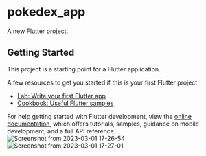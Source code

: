 # pokedex_app

A new Flutter project.

## Getting Started

This project is a starting point for a Flutter application.

A few resources to get you started if this is your first Flutter project:

- [Lab: Write your first Flutter app](https://docs.flutter.dev/get-started/codelab)
- [Cookbook: Useful Flutter samples](https://docs.flutter.dev/cookbook)

For help getting started with Flutter development, view the
[online documentation](https://docs.flutter.dev/), which offers tutorials,
samples, guidance on mobile development, and a full API reference.
![Screenshot from 2023-03-01 17-26-54](https://user-images.githubusercontent.com/59730181/222168881-14b3bddb-e9a1-4e61-85db-1561c98648d0.png)            
    ![Screenshot from 2023-03-01 17-27-01](https://user-images.githubusercontent.com/59730181/222168917-9c9bb85d-8286-4027-99ed-97c903e6eee8.png)
